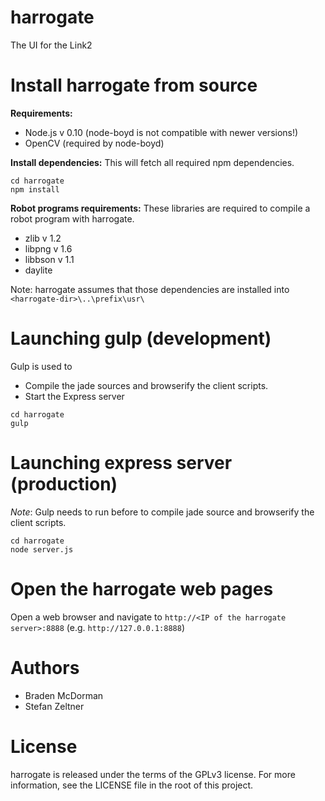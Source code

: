 harrogate
=========

The UI for the Link2

Install harrogate from source
=============================
**Requirements:**

* Node.js v 0.10 (node-boyd is not compatible with newer versions!)
* OpenCV (required by node-boyd)

**Install dependencies:**
This will fetch all required npm dependencies.

	cd harrogate
	npm install

**Robot programs requirements:**
These libraries are required to compile a robot program with harrogate.

* zlib v 1.2
* libpng v 1.6
* libbson v 1.1
* daylite

Note: harrogate assumes that those dependencies are installed into `<harrogate-dir>\..\prefix\usr\`

Launching gulp (development)
============================

Gulp is used to
* Compile the jade sources and browserify the client scripts.
* Start the Express server

```
cd harrogate
gulp
```

Launching express server (production)
=====================================

*Note*: Gulp needs to run before to compile jade source and browserify the client scripts.

	cd harrogate
	node server.js

Open the harrogate web pages
============================
Open a web browser and navigate to `http://<IP of the harrogate server>:8888` (e.g. `http://127.0.0.1:8888`)

Authors
=======

* Braden McDorman
* Stefan Zeltner

License
=======
harrogate is released under the terms of the GPLv3 license. For more information, see the LICENSE file in the root of this project.

